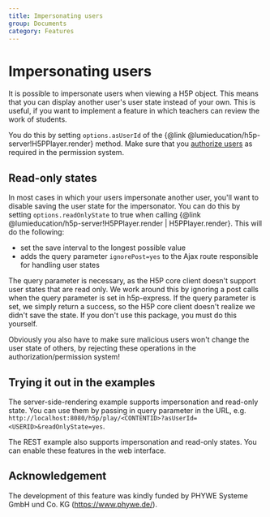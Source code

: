```yaml
---
title: Impersonating users
group: Documents
category: Features
---
```


# Impersonating users

It is possible to impersonate users when viewing a H5P object. This means that
you can display another user's user state instead of your own. This is useful,
if you want to implement a feature in which teachers can review the work of
students.

You do this by setting `options.asUserId` of the {@link
@lumieducation/h5p-server!H5PPlayer.render} method. Make sure that you
[authorize users](authorization.md) as required in the permission system.

## Read-only states

In most cases in which your users impersonate another user, you'll want to
disable saving the user state for the impersonator. You can do this by setting
`options.readOnlyState` to true when calling {@link
@lumieducation/h5p-server!H5PPlayer.render | H5PPlayer.render}. This will do the following:

- set the save interval to the longest possible value
- adds the query parameter `ignorePost=yes` to the Ajax route responsible for
  handling user states

The query parameter is necessary, as the H5P core client doesn't support user
states that are read only. We work around this by ignoring a post calls when the
query parameter is set in h5p-express. If the query parameter is set, we simply
return a success, so the H5P core client doesn't realize we didn't save the
state. If you don't use this package, you must do this yourself.

Obviously you also have to make sure malicious users won't change the user state
of others, by rejecting these operations in the authorization/permission system!

## Trying it out in the examples

The server-side-rendering example supports impersonation and read-only state.
You can use them by passing in query parameter in the URL, e.g.
`http://localhost:8080/h5p/play/<CONTENTID>?asUserId=<USERID>&readOnlyState=yes`.

The REST example also supports impersonation and read-only states. You can
enable these features in the web interface.

## Acknowledgement

The development of this feature was kindly funded by PHYWE Systeme GmbH und Co.
KG (https://www.phywe.de/).
